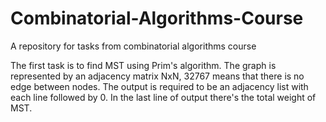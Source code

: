 # Combinatorial-Algorithms-Course
A repository for tasks from combinatorial algorithms course

The first task is to find MST using Prim's algorithm. The graph is represented by an adjacency matrix NxN, 32767 means that there is no edge between nodes. The output is required to be an adjacency list with each line followed by 0. In the last line of output there's the total weight of MST.
